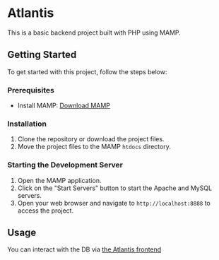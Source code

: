 # Atlantis

This is a basic backend project built with PHP using MAMP.

## Getting Started

To get started with this project, follow the steps below:

### Prerequisites

- Install MAMP: [Download MAMP](https://www.mamp.info/en/downloads/)

### Installation

1. Clone the repository or download the project files.
2. Move the project files to the MAMP `htdocs` directory.

### Starting the Development Server

1. Open the MAMP application.
2. Click on the "Start Servers" button to start the Apache and MySQL servers.
3. Open your web browser and navigate to `http://localhost:8888` to access the project.

## Usage

You can interact with the DB via [the Atlantis frontend](https://github.com/simonshampoo/atlantis_Fe)
